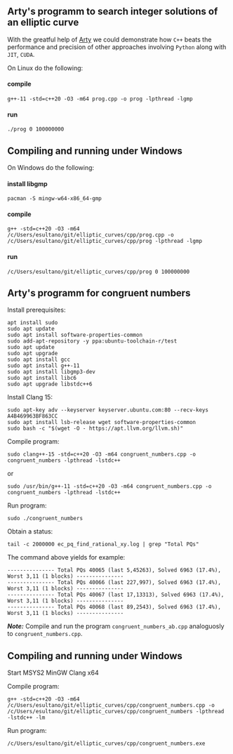 ## Arty's programm to search integer solutions of an elliptic curve
With the greatful help of [Arty](https://chat.stackoverflow.com/users/941531/arty) we could demonstrate how `C++` beats the performance and precision of other approaches involving `Python` along with `JIT`, `CUDA`.

On Linux do the following:

#### compile

```console
g++-11 -std=c++20 -O3 -m64 prog.cpp -o prog -lpthread -lgmp
```

#### run

```console
./prog 0 100000000
```

## Compiling and running under Windows
On Windows do the following:

#### install libgmp

```console
pacman -S mingw-w64-x86_64-gmp
```

#### compile

```console
g++ -std=c++20 -O3 -m64 /c/Users/esultano/git/elliptic_curves/cpp/prog.cpp -o /c/Users/esultano/git/elliptic_curves/cpp/prog -lpthread -lgmp
```

#### run

```console
/c/Users/esultano/git/elliptic_curves/cpp/prog 0 100000000
```

## Arty's programm for congruent numbers

Install prerequisites:

```console
apt install sudo
sudo apt update
sudo apt install software-properties-common
sudo add-apt-repository -y ppa:ubuntu-toolchain-r/test
sudo apt update
sudo apt upgrade
sudo apt install gcc
sudo apt install g++-11
sudo apt install libgmp3-dev
sudo apt install libc6
sudo apt upgrade libstdc++6
```

Install Clang 15:

```console
sudo apt-key adv --keyserver keyserver.ubuntu.com:80 --recv-keys A4B469963BF863CC
sudo apt install lsb-release wget software-properties-common
sudo bash -c "$(wget -O - https://apt.llvm.org/llvm.sh)"
```

Compile program:

```console
sudo clang++-15 -std=c++20 -O3 -m64 congruent_numbers.cpp -o congruent_numbers -lpthread -lstdc++
```
or
```console
sudo /usr/bin/g++-11 -std=c++20 -O3 -m64 congruent_numbers.cpp -o congruent_numbers -lpthread -lstdc++
```

Run program:

```console
sudo ./congruent_numbers
```

Obtain a status:

```console
tail -c 2000000 ec_pq_find_rational_xy.log | grep "Total PQs"
```

The command above yields for example:

```console
--------------- Total PQs 40065 (last 5,45263), Solved 6963 (17.4%), Worst 3,11 (1 blocks) ---------------
--------------- Total PQs 40066 (last 227,997), Solved 6963 (17.4%), Worst 3,11 (1 blocks) ---------------
--------------- Total PQs 40067 (last 17,13313), Solved 6963 (17.4%), Worst 3,11 (1 blocks) ---------------
--------------- Total PQs 40068 (last 89,2543), Solved 6963 (17.4%), Worst 3,11 (1 blocks) ---------------
```

***Note:*** Compile and run the program `congruent_numbers_ab.cpp` analoguosly to `congruent_numbers.cpp`.

## Compiling and running under Windows
Start MSYS2 MinGW Clang x64

Compile program:

```console
g++ -std=c++20 -O3 -m64 /c/Users/esultano/git/elliptic_curves/cpp/congruent_numbers.cpp -o /c/Users/esultano/git/elliptic_curves/cpp/congruent_numbers -lpthread -lstdc++ -lm
```

Run program:

```console
/c/Users/esultano/git/elliptic_curves/cpp/congruent_numbers.exe
```

